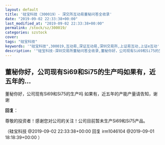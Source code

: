 ```yaml
---
layout: default
title: '硅宝科技（300019）- 深交所互动易董秘问答全收录'
date: "2019-09-02 22:33:38+00:00"
last_modified_at: "2019-09-02 22:33:38+00:00"
permalink: /stock/sz/300019/
categories: szstock
cover: 
tags: "硅宝科技"
keywords: '"硅宝科技",300019,互动易,深证互动易,深圳交易所,上证易互动,上证e互动'
description: '"硅宝科技-深圳交易所董秘问答全收录,董秘你好，公司现有Si69和Si75的生产吗   如果有，近五年的产能产量请告知，谢谢"'
---
```


## 董秘你好，公司现有Si69和Si75的生产吗如果有，近五年的...

董秘你好，公司现有Si69和Si75的生产吗   如果有，近五年的产能产量请告知，谢谢

**回复**：

尊敬的投资者！感谢您对公司的关注！公司目前暂未生产Si69和Si75产品。 

（硅宝科技  @2019-09-02 22:33:38+00:00 回复 irm1046104  @2019-09-01 18:18:39+00:00 ）

